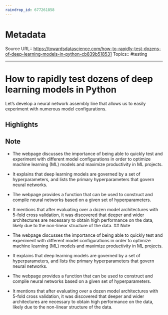 ```yaml
---
raindrop_id: 677261858
---
```


# Metadata
Source URL:: https://towardsdatascience.com/how-to-rapidly-test-dozens-of-deep-learning-models-in-python-cb839b518531
Topics:: #testing

---
# How to rapidly test dozens of deep learning models in Python

Let’s develop a neural network assembly line that allows us to easily experiment with numerous model configurations.

## Highlights

## Note

- The webpage discusses the importance of being able to quickly test and experiment with different model configurations in order to optimize machine learning (ML) models and maximize productivity in ML projects. 
- It explains that deep learning models are governed by a set of hyperparameters, and lists the primary hyperparameters that govern neural networks. 
- The webpage provides a function that can be used to construct and compile neural networks based on a given set of hyperparameters. 
- It mentions that after evaluating over a dozen model architectures with 5-fold cross validation, it was discovered that deeper and wider architectures are necessary to obtain high performance on the data, likely due to the non-linear structure of the data. ## Note

- The webpage discusses the importance of being able to quickly test and experiment with different model configurations in order to optimize machine learning (ML) models and maximize productivity in ML projects. 
- It explains that deep learning models are governed by a set of hyperparameters, and lists the primary hyperparameters that govern neural networks. 
- The webpage provides a function that can be used to construct and compile neural networks based on a given set of hyperparameters. 
- It mentions that after evaluating over a dozen model architectures with 5-fold cross validation, it was discovered that deeper and wider architectures are necessary to obtain high performance on the data, likely due to the non-linear structure of the data. 